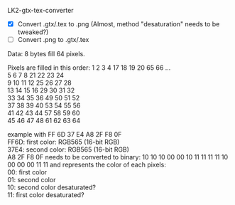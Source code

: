 LK2-gtx-tex-converter

- [x] Convert .gtx/.tex to .png (Almost, method "desaturation" needs to be tweaked?)
- [ ] Convert .png to .gtx/.tex

Data:
8 bytes fill 64 pixels.

Pixels are filled in this order:
 1  2  3  4  17 18 19 20  65 66 ...  
 5  6  7  8  21 22 23 24  
 9 10 11 12  25 26 27 28  
13 14 15 16  29 30 31 32  
33 34 35 36  49 50 51 52  
37 38 39 40  53 54 55 56  
41 42 43 44  57 58 59 60  
45 46 47 48  61 62 63 64  

example with FF 6D 37 E4 A8 2F F8 0F  
FF6D: first color: RGB565 (16-bit RGB)  
37E4: second color: RGB565 (16-bit RGB)  
A8 2F F8 0F needs to be converted to binary: 10 10 10 00 00 10 11 11 11 11 10 00 00 00 11 11 and represents the color of each pixels:  
00: first color  
01: second color  
10: second color desaturated?  
11: first color desaturated?  
